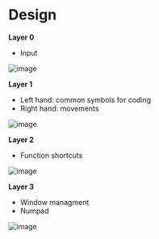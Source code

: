 # Design

**Layer 0**
- Input

![image](https://user-images.githubusercontent.com/1895289/114599224-ae8cb480-9c47-11eb-8d79-36d1e851e7a4.png)



**Layer 1**
- Left hand: common symbols for coding
- Right hand: movements

![image](https://user-images.githubusercontent.com/1895289/114599299-c401de80-9c47-11eb-9b36-4816d31d3c11.png)


**Layer 2**
- Function shortcuts

![image](https://user-images.githubusercontent.com/1895289/114599353-d67c1800-9c47-11eb-97ed-140be3d0b4d6.png)


**Layer 3**
- Window managment
- Numpad

![image](https://user-images.githubusercontent.com/1895289/114599437-f14e8c80-9c47-11eb-9229-a6597c5681b9.png)
